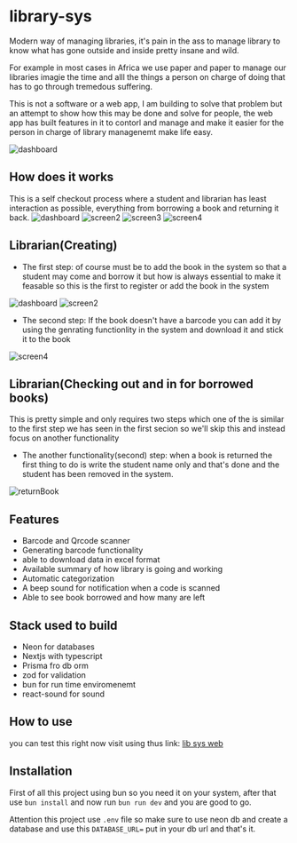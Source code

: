 # library-sys

Modern way of managing libraries, it's pain in the ass to manage library to know what has gone outside and inside pretty insane and wild.

For example in most cases in Africa we use paper and paper to manage our libraries imagie the time and alll the things a person on charge of doing that has to go through tremedous suffering.

This is not a software or a web app, I am building to solve that problem but an attempt to show how this may be done and solve for people, the web app has built features in it  to contorl and manage and make it easier for the person in charge of library managenemt make life easy.

![dashboard](https://cloud-39cpb9wm2-hack-club-bot.vercel.app/2img_0154.png)

## How does it works

This is a self checkout process  where a student and librarian has least interaction as possible, everything from borrowing a book and returning it back.
![dashboard](https://cloud-39cpb9wm2-hack-club-bot.vercel.app/2img_0154.png)
![screen2](https://cloud-39cpb9wm2-hack-club-bot.vercel.app/3img_0153.png)
![screen3](https://cloud-39cpb9wm2-hack-club-bot.vercel.app/1img_0155.png)
![screen4](https://cloud-39cpb9wm2-hack-club-bot.vercel.app/0img_0156.png)
##  Librarian(Creating)

- The first step: of course must be to add the book in the system so that a student may come and borrow it but how is always essential to make it feasable so this is the first to register or add the book in the system

![dashboard](https://cloud-39cpb9wm2-hack-club-bot.vercel.app/2img_0154.png)
![screen2](https://cloud-39cpb9wm2-hack-club-bot.vercel.app/3img_0153.png)

- The second step: If the book doesn't have a barcode you can add it by using the genrating  functionlity in the system and download it and  stick it to the book

![screen4](https://cloud-39cpb9wm2-hack-club-bot.vercel.app/0img_0156.png)

##  Librarian(Checking out and in for borrowed books)

This is pretty simple and only requires two steps which one of the is similar to the first step we has seen in the first secion so we'll skip this and instead focus on another functionality

- The another functionality(second) step: when a book is returned the first thing to do is write the student name only and that's done and the student has been removed in the system.

![returnBook](https://cloud-9eqjh2ghs-hack-club-bot.vercel.app/0img_0157.png)


## Features
- Barcode and Qrcode scanner
- Generating barcode functionality
- able to download data in excel format 
- Available summary of how library is going and working
- Automatic categorization
- A beep sound for notification when a code is scanned
- Able to see book borrowed and how many are left


## Stack used to build
- Neon for databases
- Nextjs with typescript
- Prisma fro db orm
- zod for validation
- bun for run time enviromenemt 
- react-sound for sound

## How to use

you can test this right now visit using thus link: [lib sys web](https://library-sys-gamma.vercel.app/)

## Installation 

First of all this project using bun so you need it on your system, after that use `bun install` and now run `bun run dev` and you are good to go.

Attention this project use `.env` file so make sure to use neon db and create a database and use this `DATABASE_URL=` put in your db url and that's it. 

